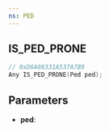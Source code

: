 ```yaml
---
ns: PED
---
```

## IS_PED_PRONE

```c
// 0xD6A86331A537A7B9
Any IS_PED_PRONE(Ped ped);
```

## Parameters
* **ped**:
